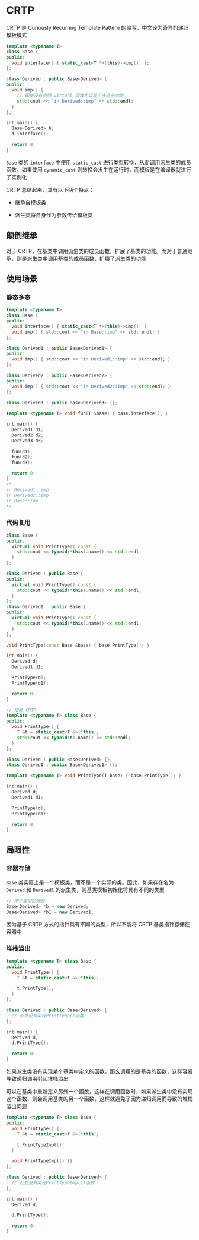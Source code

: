 # CRTP

CRTP 是 Curiously Recurring Template Pattern 的缩写，中文译为奇异的递归模板模式

```cpp
template <typename T> 
class Base {
public:
  void interface() { static_cast<T *>(this)->imp(); };
};

class Derived : public Base<Derived> {
public:
  void imp() {
    // 即使没有声明 virtual 函数也实现了多态的功能
    std::cout << "in Derived::imp" << std::endl;
  }
};

int main() {
  Base<Derived> b;
  d.interface();

  return 0;
}
```

`Base` 类的 `interface` 中使用 `static_cast` 进行类型转换，从而调用派生类的成员函数。如果使用 `dynamic_cast` 则转换会发生在运行时，而模板是在编译器就进行了实例化

CRTP 总结起来，其有以下两个特点：

- 继承自模板类

- 派生类将自身作为参数传给模板类

## 颠倒继承

对于 CRTP，在基类中调用派生类的成员函数，扩展了基类的功能。而对于普通继承，则是派生类中调用基类的成员函数，扩展了派生类的功能

## 使用场景

### 静态多态

```cpp
template <typename T> 
class Base {
public:
  void interface() { static_cast<T *>(this)->imp(); }
  void imp() { std::cout << "in Base::imp" << std::endl; }
};

class Derived1 : public Base<Derived1> {
public:
  void imp() { std::cout << "in Derived1::imp" << std::endl; }
};

class Derived2 : public Base<Derived2> {
public:
  void imp() { std::cout << "in Derived2::imp" << std::endl; }
};

class Derived3 : public Base<Derived3> {};

template <typename T> void fun(T &base) { base.interface(); }

int main() {
  Derived1 d1;
  Derived2 d2;
  Derived3 d3;

  fun(d1);
  fun(d2);
  fun(d3);

  return 0;
}
/*
in Derived1::imp
in Derived2::imp
in Base::imp
*/
```

### 代码复用

```cpp
class Base {
public:
  virtual void PrintType() const {
    std::cout << typeid(*this).name() << std::endl;
  }
};

class Derived : public Base {
public:
  virtual void PrintType() const {
    std::cout << typeid(*this).name() << std::endl;
  }
};
class Derived1 : public Base {
public:
  virtual void PrintType() const {
    std::cout << typeid(*this).name() << std::endl;
  }
};

void PrintType(const Base &base) { base.PrintType(); }

int main() {
  Derived d;
  Derived1 d1;

  PrintType(d);
  PrintType(d1);

  return 0;
}

// 借助 CRTP
template <typename T> class Base {
public:
  void PrintType() {
    T &t = static_cast<T &>(*this);
    std::cout << typeid(t).name() << std::endl;
  }
};

class Derived : public Base<Derived> {};
class Derived1 : public Base<Derived1> {};

template <typename T> void PrintType(T base) { base.PrintType(); }

int main() {
  Derived d;
  Derived1 d1;

  PrintType(d);
  PrintType(d1);

  return 0;
}
```

## 局限性

### 容器存储

`Base` 类实际上是一个模板类，而不是一个实际的类。因此，如果存在名为 `Derived` 和 `Derived1` 的派生类，则基类模板初始化将具有不同的类型

```cpp
// 两个类型的指针
Base<Derived> *b = new Derived;
Base<Derived> *b1 = new Derived1;
```

因为基于 CRTP 方式的指针具有不同的类型，所以不能将 CRTP 基类指针存储在容器中

### 堆栈溢出

```cpp
template <typename T> class Base {
public:
  void PrintType() {
    T &t = static_cast<T &>(*this);

    t.PrintType();
  }
};

class Derived : public Base<Derived> {
  // 此处没有实现PrintType()函数
};

int main() {
  Derived d;
  d.PrintType();

  return 0;
}
```

如果派生类没有实现某个基类中定义的函数，那么调用的是基类的函数，这样容易导致递归调用引起堆栈溢出

可以在基类中重新定义另外一个函数，这样在调用函数时，如果派生类中没有实现这个函数，则会调用基类的另一个函数，这样就避免了因为递归调用而导致的堆栈溢出问题

```cpp
template <typename T> class Base {
public:
  void PrintType() {
    T &t = static_cast<T &>(*this);

    t.PrintTypeImpl();
  }

  void PrintTypeImpl() {}
};

class Derived : public Base<Derived> {
  // 此处没有实现PrintTypeImpl()函数
};

int main() {
  Derived d;

  d.PrintType();

  return 0;
}
```

